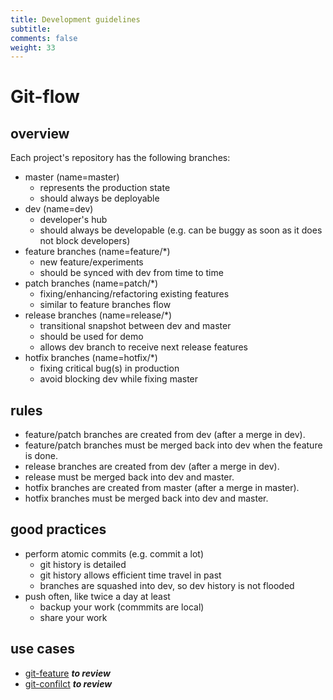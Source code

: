 ```yaml
---
title: Development guidelines
subtitle: 
comments: false
weight: 33
---
```


# Git-flow
## overview
Each project's repository has the following branches:<br>

- master (name=master)
    - represents the production state
    - should always be deployable
- dev (name=dev)
    - developer's hub
    - should always be developable (e.g. can be buggy as soon as it does not block developers)
- feature branches (name=feature/*)
    - new feature/experiments
    - should be synced with dev from time to time
- patch branches (name=patch/*)
    - fixing/enhancing/refactoring existing features
    - similar to feature branches flow
- release branches (name=release/*)
    - transitional snapshot between dev and master
    - should  be used for demo
    - allows dev branch to receive next release features
- hotfix branches (name=hotfix/*)
    - fixing critical bug(s) in production
    - avoid blocking dev while fixing master

## rules
- feature/patch branches are created from dev (after a merge in dev).
- feature/patch branches must be merged back into dev when the feature is done.
- release branches are created from dev (after a merge in dev).
- release must be merged back into dev and master.
- hotfix branches are created from master (after a merge in master).
- hotfix branches must be merged back into dev and master.

## good practices
- perform atomic commits (e.g. commit a lot)
    - git history is detailed
    - git history allows efficient time travel in past
    - branches are squashed into dev, so dev history is not flooded
- push often, like twice a day at least
    - backup your work (commmits are local)
    - share your work

## use cases
- [git-feature](https://github.com/cis-itn-oecd/web-components/blob/dev/doc/git-feature.md) **_to review_**
- [git-confilct](https://github.com/cis-itn-oecd/web-components/blob/dev/doc/git-conflict.md) **_to review_**

